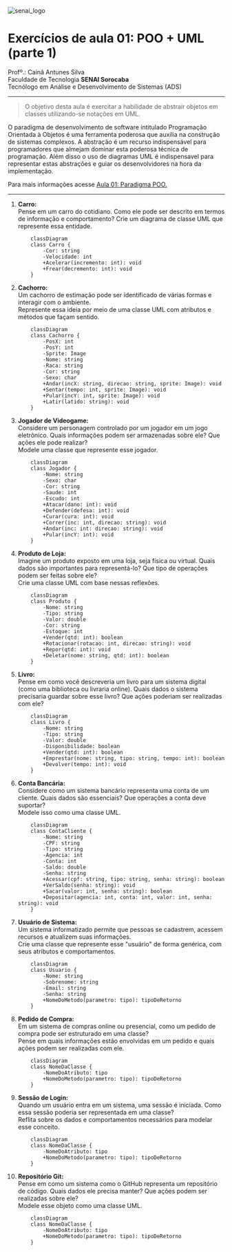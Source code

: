 ![senai_logo](https://transparencia.sp.senai.br/Content/img/logo-senai.png)

# Exercícios de aula 01: POO + UML (parte 1)

Profº.: Cainã Antunes Silva  
Faculdade de Tecnologia **SENAI Sorocaba**  
Tecnólogo em Análise e Desenvolvimento de Sistemas (ADS)
___


> O objetivo desta aula é exercitar a habilidade de abstrair objetos em classes utilizando-se notações em UML.  

O paradigma de desenvolvimento de software intitulado Programação Orientada à Objetos é uma ferramenta poderosa que auxilia na construção de sistemas complexos. A abstração é um recurso indispensável para programadores que almejam dominar esta poderosa técnica de programação. Além disso o uso de diagramas UML é indispensavel para representar estas abstrações e guiar os desenvolvidores na hora da implementação.

Para mais informações acesse [Aula 01: Paradigma POO.](https://cainaantunes.notion.site/Aula-01-Paradigma-POO-23fbde521b3b80149a11f08e9d1eac02?source=copy_link)

***

1. **Carro:**<br>
Pense em um carro do cotidiano. Como ele pode ser descrito em termos de informação e comportamento?
Crie um diagrama de classe UML que represente essa entidade.

    ```mermaid
        classDiagram
        class Carro {
            -Cor: string
            -Velocidade: int
            +Acelerar(incremento: int): void
            +Frear(decremento: int): void
        }
    ```
   
2. **Cachorro:**<br>
Um cachorro de estimação pode ser identificado de várias formas e interagir com o ambiente. <br>
Represente essa ideia por meio de uma classe UML com atributos e métodos que façam sentido.

    ```mermaid
        classDiagram
        class Cachorro {
            -PosX: int
            -PosY: int
            -Sprite: Image
            -Nome: string
            -Raca: string
            -Cor: string
            -Sexo: char
            +Andar(incX: string, direcao: string, sprite: Image): void
            +Sentar(tempo: int, sprite: Image): void
            +Pular(incY: int, sprite: Image): void
            +Latir(latido: string): void
        }
    ```

3. **Jogador de Videogame:**<br>
Considere um personagem controlado por um jogador em um jogo eletrônico. Quais informações podem ser armazenadas sobre ele? Que ações ele pode realizar?<br>
Modele uma classe que represente esse jogador.

    ```mermaid
        classDiagram
        class Jogador {
            -Nome: string
            -Sexo: char
            -Cor: string
            -Saude: int
            -Escudo: int
            +Atacar(dano: int): void
            +Defender(defesa: int): void
            +Curar(cura: int): void
            +Correr(inc: int, direcao: string): void
            +Andar(inc: int: direcao: string): void
            +Pular(incY: int): void
        }
    ```

4. **Produto de Loja:**<br>
Imagine um produto exposto em uma loja, seja física ou virtual. Quais dados são importantes para representá-lo? Que tipo de operações podem ser feitas sobre ele?<br>
Crie uma classe UML com base nessas reflexões.

    ```mermaid
        classDiagram
        class Produto {
            -Nome: string
            -Tipo: string
            -Valor: double
            -Cor: string
            -Estoque: int
            +Vender(qtd: int): boolean
            +Rotacionar(rotacao: int, direcao: string): void
            +Repor(qtd: int): void
            +Deletar(nome: string, qtd: int): boolean
        }
    ```

5. **Livro:**<br>
Pense em como você descreveria um livro para um sistema digital (como uma biblioteca ou livraria online).
Quais dados o sistema precisaria guardar sobre esse livro? Que ações poderiam ser realizadas com ele?

    ```mermaid
        classDiagram
        class Livro {
            -Nome: string
            -Tipo: string
            -Valor: double
            -Disponibilidade: boolean
            +Vender(qtd: int): boolean
            +Emprestar(nome: string, tipo: string, tempo: int): boolean
            +Devolver(tempo: int): void
        }
    ```

6. **Conta Bancária:**<br>
Considere como um sistema bancário representa uma conta de um cliente. Quais dados são essenciais? Que operações a conta deve suportar?<br>
Modele isso como uma classe UML.
 
    ```mermaid
        classDiagram
        class ContaCliente {
            -Nome: string
            -CPF: string
            -Tipo: string
            -Agencia: int
            -Conta: int
            -Saldo: double
            -Senha: string
            +Acessar(cpf: string, tipo: string, senha: string): boolean
            +VerSaldo(senha: string): void
            +Sacar(valor: int, senha: string): boolean
            +Depositar(agencia: int, conta: int, valor: int, senha: string): void
        }
    ```

7. **Usuário de Sistema:**<br>
Um sistema informatizado permite que pessoas se cadastrem, acessem recursos e atualizem suas informações.<br>
Crie uma classe que represente esse "usuário" de forma genérica, com seus atributos e comportamentos.

    ```mermaid
        classDiagram
        class Usuario {
            -Nome: string
            -Sobrenome: string
            -Email: string
            -Senha: string
            +NomeDoMetodo(parametro: tipo): tipoDeRetorno
        }
    ```

8. **Pedido de Compra:**<br>
Em um sistema de compras online ou presencial, como um pedido de compra pode ser estruturado em uma classe?<br>
Pense em quais informações estão envolvidas em um pedido e quais ações podem ser realizadas com ele.

    ```mermaid
        classDiagram
        class NomeDaClasse {
            -NomeDoAtributo: tipo
            +NomeDoMetodo(parametro: tipo): tipoDeRetorno
        }
    ```

9. **Sessão de Login:**<br>
Quando um usuário entra em um sistema, uma sessão é iniciada. Como essa sessão poderia ser representada em uma classe?<br>
Reflita sobre os dados e comportamentos necessários para modelar esse conceito.

    ```mermaid
        classDiagram
        class NomeDaClasse {
            -NomeDoAtributo: tipo
            +NomeDoMetodo(parametro: tipo): tipoDeRetorno
        }
    ```

10. **Repositório Git:**<br>
Pense em como um sistema como o GitHub representa um repositório de código. Quais dados ele precisa manter? Que ações podem ser realizadas sobre ele?<br>
Modele esse objeto como uma classe UML.

    ```mermaid
        classDiagram
        class NomeDaClasse {
            -NomeDoAtributo: tipo
            +NomeDoMetodo(parametro: tipo): tipoDeRetorno
        }
    ```
